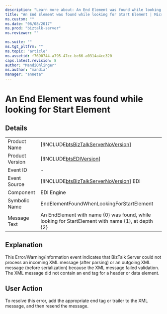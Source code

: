 ```yaml
---
description: "Learn more about: An End Element was found while looking for Start Element"
title: "An End Element was found while looking for Start Element | Microsoft Docs"
ms.custom: ""
ms.date: "06/08/2017"
ms.prod: "biztalk-server"
ms.reviewer: ""

ms.suite: ""
ms.tgt_pltfrm: ""
ms.topic: "article"
ms.assetid: f7690744-a795-47cc-bc66-a0314a4cc320
caps.latest.revision: 8
author: "MandiOhlinger"
ms.author: "mandia"
manager: "anneta"
---
```

# An End Element was found while looking for Start Element
## Details  
  
|                 |                                                                                                   |
|-----------------|---------------------------------------------------------------------------------------------------|
|  Product Name   |        [!INCLUDE[btsBizTalkServerNoVersion](../includes/btsbiztalkservernoversion-md.md)]         |
| Product Version |                    [!INCLUDE[btsEDIVersion](../includes/btsediversion-md.md)]                     |
|    Event ID     |                                                 -                                                 |
|  Event Source   |      [!INCLUDE[btsBizTalkServerNoVersion](../includes/btsbiztalkservernoversion-md.md)] EDI       |
|    Component    |                                            EDI Engine                                             |
|  Symbolic Name  |                             EndElementFoundWhenLookingForStartElement                             |
|  Message Text   | An EndElement with name {0} was found, while looking for StartElement with name {1}, at depth {2} |
  
## Explanation  
 This Error/Warning/Information event indicates that BizTalk Server could not process an incoming XML message (after parsing) or an outgoing XML message (before serialization) because the XML message failed validation. The XML message did not contain an end tag for a header or data element.  
  
## User Action  
 To resolve this error, add the appropriate end tag or trailer to the XML message, and then resend the message.
